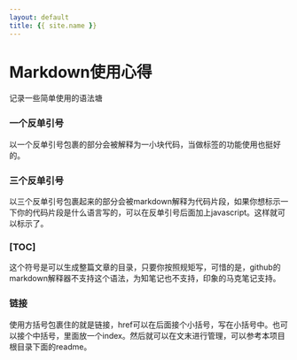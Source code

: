 ```yaml
---
layout: default
title: {{ site.name }}
---
```

# Markdown使用心得
记录一些简单使用的语法塘

### 一个反单引号
以一个反单引号包裹的部分会被解释为一小块代码，当做标签的功能使用也挺好的。

### 三个反单引号
以三个反单引号包裹起来的部分会被markdown解释为代码片段，如果你想标示一下你的代码片段是什么语言写的，可以在反单引号后面加上javascript。这样就可以标示了。

### [TOC]
这个符号是可以生成整篇文章的目录，只要你按照规矩写，可惜的是，github的markdown解释器不支持这个语法，为知笔记也不支持，印象的马克笔记支持。

### 链接
使用方括号包裹住的就是链接，href可以在后面接个小括号，写在小括号中。也可以接个中括号，里面放一个index。然后就可以在文末进行管理，可以参考本项目根目录下面的readme。
